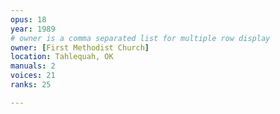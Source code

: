 ```yaml
---
opus: 18
year: 1989
# owner is a comma separated list for multiple row display
owner: [First Methodist Church]
location: Tahlequah, OK
manuals: 2
voices: 21
ranks: 25

---
```

